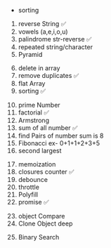 <!-- Practice -->
- sorting

<!-- String -->
1. reverse String ✅
2. vowels (a,e,i,o,u)
3. palindrome str-reverse ✅
4. repeated string/character
5. Pyramid

<!-- array -->
6. delete in array 
7. remove duplicates ✅
8. flat Array
9. sorting ✅

<!-- Number -->
10. prime Number
11. factorial ✅
12. Armstrong
13. sum of all number ✅
14. find Pairs of number sum is 8
15. Fibonacci ex- 0+1+1+2+3+5
16. second largest

<!-- Performace -->
17. memoization
18. closures counter ✅
19. debounce
20. throttle
21. Polyfill
22. promise ✅

<!-- Object -->
23. object Compare
24. Clone Object deep

<!-- search -->
25. Binary Search
